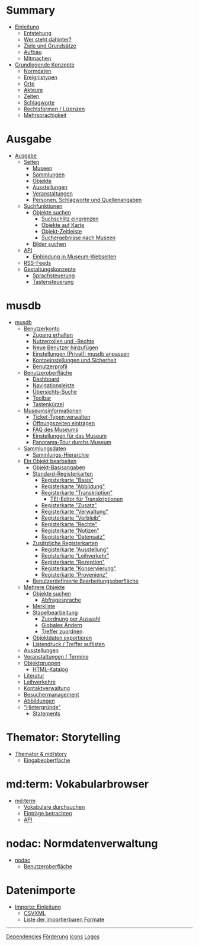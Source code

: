 # Summary

- [Einleitung](./Einleitung/Einleitung.md)
  - [Entstehung](./Einleitung/Entstehung.md)
  - [Wer steht dahinter?](./Einleitung/WerStehtDahinter.md)
  - [Ziele und Grundsätze](./Einleitung/Ziele-und-Grundsaetze.md)
  - [Aufbau](./Einleitung/Aufbau.md)
  - [Mitmachen](./Einleitung/Mitmachen.md)
- [Grundlegende Konzepte](./Grundkonzepte/Konzepte.md)
  - [Normdaten](./Grundkonzepte/Normdaten.md)
  - [Ereignistypen](./Grundkonzepte/Ereignistypen.md)
  - [Orte](./Grundkonzepte/Orte.md)
  - [Akteure](./Grundkonzepte/Akteure.md)
  - [Zeiten](./Grundkonzepte/Zeiten.md)
  - [Schlagworte](./Grundkonzepte/Schlagworte.md)
  - [Rechtsformen / Lizenzen](./Grundkonzepte/Lizenzen.md)
  - [Mehrsprachigkeit](./Grundkonzepte/Mehrsprachigkeit.md)

# Ausgabe

- [Ausgabe]() <!---./Ausgabe/README.md--->
  - [Seiten]() <!---./Ausgabe/README.md--->
    - [Museen]() <!--- (./Ausgabe/Suche.md) --->
    - [Sammlungen]() <!--- (./Ausgabe/Suche.md) --->
    - [Objekte]() <!--- (./Ausgabe/Suche.md) --->
    - [Ausstellungen]() <!--- (./Ausgabe/Suche.md) --->
    - [Veranstaltungen]() <!--- (./Ausgabe/Suche.md) --->
    - [Personen, Schlagworte und Quellenangaben]() <!--- (./Ausgabe/Suche.md) --->
  - [Suchfunktionen]() <!---./Ausgabe/README.md--->
    - [Objekte suchen](./Ausgabe/Suche.md)
      - [Suchschlitz eingrenzen]() <!--- (./Ausgabe/Suche.md) --->
      - [Objekte auf Karte]() <!--- (./Ausgabe/Suche.md) --->
      - [Objekt-Zeitleiste]() <!--- (./Ausgabe/Suche.md) --->
      - [Suchergebnisse nach Museen]() <!--- (./Ausgabe/Suche.md) --->
    - [Bilder suchen]() <!--- (./Ausgabe/Suche.md) --->
  - [API](./Ausgabe/API/README.md)
    - [Einbindung in Museum-Webseiten]() <!-- (./Ausgabe/API/README.md)-->
  - [RSS-Feeds](./Ausgabe/rss.md)
  - [Gestaltungskonzepte](./Ausgabe/UI/README.md)
    - [Sprachsteuerung](./Ausgabe/UI/Sprachsteuerung.md)
    - [Tastensteuerung](./Ausgabe/UI/Tastensteuerung.md)

# musdb

- [musdb](./musdb/README.md)
  - [Benutzerkonto](./musdb/Benutzerkonto/README.md)
    - [Zugang erhalten](./musdb/Benutzerkonto/Zugang-erhalten.md)
    - [Nutzerrollen und -Rechte](./musdb/Benutzerkonto/Berechtigungen.md)
    - [Neue Benutzer hinzufügen](./musdb/Benutzerkonto/Neues-Kontro-hinzufuegen.md)
    - [Einstellungen (Privat): musdb anpassen](./musdb/Benutzerkonto/Einstellungen.md)
    - [Kontoeinstellungen und Sicherheit](./musdb/Benutzerkonto/Kontoeinstellungen-Sicherheit.md)
    - [Benutzerprofil](./musdb/Benutzerkonto/Profil.md)
  - [Benutzeroberfläche]() <!-- (./musdb/UI/README.md)-->
    - [Dashboard](musdb/UI/Dashboard.md)
    - [Navigationsleiste](./musdb/UI/Navigationsleiste.md)
    - [Übersichts-Suche]()
    - [Toolbar]()
    - [Tastenkürzel](./musdb/UI/Keyboard.md)
  - [Museumsinformationen]()
    - [Ticket-Typen verwalten]() <!-- (./musdb/Museum/Einstellungen.md) -->
    - [Öffnungszeiten eintragen]() <!-- (./musdb/Museum/Einstellungen.md) -->
    - [FAQ des Museums]() <!-- (./musdb/Museum/Einstellungen.md) -->
    - [Einstellungen für das Museum](./musdb/Museum/Einstellungen.md)
    - [Panorama-Tour durchs Museum]() <!-- (./musdb/Veranstaltungen/README.md) -->
  - [Sammlungsdaten](./musdb/Sammlungen/README.md)
    - [Sammlungs-Hierarchie]() <!-- (./musdb/Sammlungen/README.md) -->
  - [Ein Objekt bearbeiten](./musdb/Objekte/README.md)
    - [Objekt-Basisangaben](./musdb/Objekte/Basisangaben.md)
    - [Standard-Registerkarten](./musdb/Objekte/Registerkarten-Standard/README.md)
      - [Registerkarte "Basis"](./musdb/Objekte/Registerkarten-Standard/Basis.md)
      - [Registerkarte "Abbildung"](./musdb/Objekte/Registerkarten-Standard/Abbildung.md)
      - [Registerkarte "Transkription"]() <!-- (./musdb/Objekte/Registerkarten-Standard/Transkription.md) -->
        - [TEI-Editor für Transkriptionen]() <!-- (./musdb/Objekte/Registerkarten-Standard/Transkription.md) -->
      - [Registerkarte "Zusatz"]() <!-- (./musdb/Objekte/Registerkarten-Standard/Zusatz.md) -->
      - [Registerkarte "Verwaltung"]() <!-- (./musdb/Objekte/Registerkarten-Standard/Verwaltung.md) -->
      - [Registerkarte "Verbleib"]() <!-- (./musdb/Objekte/Registerkarten-Standard/Verbleib.md) -->
      - [Registerkarte "Rechte"]() <!-- (./musdb/Objekte/Registerkarten-Standard/Rechte.md) -->
      - [Registerkarte "Notizen"]() <!-- (./musdb/Objekte/Registerkarten-Standard/Notizen.md) -->
      - [Registerkarte "Datensatz"]() <!-- (./musdb/Objekte/Registerkarten-Standard/Datensatzgeschichte.md) -->
    - [Zusätzliche Registerkarten]() <!-- (./musdb/Objekte/Registerkarten-Zusatz/README.md) -->
      - [Registerkarte "Ausstellung"]() <!-- (./musdb/Objekte/Registerkarten-Zusatz/Ausstellung.md) -->
      - [Registerkarte "Leihverkehr"]() <!-- (./musdb/Objekte/Registerkarten-Zusatz/Leihverkehr.md) -->
      - [Registerkarte "Rezeption"]() <!-- (./musdb/Objekte/Registerkarten-Zusatz/Rezeption.md) -->
      - [Registerkarte "Konservierung"]() <!-- (./musdb/Objekte/Registerkarten-Zusatz/Konservierung.md) -->
      - [Registerkarte "Provenienz"]() <!-- (./musdb/Objekte/Registerkarten-Zusatz/Provenienz.md) -->
    - [Benutzerdefinierte Bearbeitungsoberfläche]()
  - [Mehrere Objekte]() <!-- (./musdb/Objektsuche/README.md) -->
    - [Objekte suchen](./musdb/Objektsuche/Filtern.md)
      - [Abfragesprache](./musdb/Objektsuche/Abfragesprache.md)
    - [Merkliste](./musdb/Objektsuche/Merkliste.md)
    - [Stapelbearbeitung](./musdb/Objektsuche/Batch/README.md)
      - [Zuordnung per Auswahl]() <!-- (./musdb/Objektsuche/Batch/Zuordnung-per-Auswahl.md)-->
      - [Globales Ändern](./musdb/Objektsuche/Batch/Globales-Aendern.md)
      - [Treffer zuordnen]() <!-- (./musdb/Objektsuche/Batch/Treffer-zuordnen.md) -->
    - [Objektdaten exportieren](./musdb/Objektsuche/Export.md)
    - [Listendruck / Treffer auflisten](./musdb/Objektsuche/Listendruck.md)
  - [Ausstellungen]() <!-- (./musdb/Ausstellungen/README.md) -->
  - [Veranstaltungen / Termine]() <!-- (./musdb/Veranstaltungen/README.md) -->
  - [Objektgruppen]() <!-- (./musdb/Veranstaltungen/README.md) -->
    - [HTML-Katalog]() <!-- (./musdb/Veranstaltungen/README.md) -->
  - [Literatur]() <!-- (./musdb/Veranstaltungen/README.md) -->
  - [Leihverkehre]() <!-- (./musdb/Ausstellungen/README.md) -->
  - [Kontaktverwaltung]() <!-- (./musdb/Veranstaltungen/README.md) -->
  - [Besuchermanagement]() <!-- (./musdb/Besuchermanagement/README.md) -->
  - [Abbildungen](./musdb/Objekte/Abbildungen.md)
  - ["Hintergründe"]() <!-- (./musdb/Besuchermanagement/README.md) -->
    - [Statements]() <!-- (./musdb/Besuchermanagement/README.md) -->

# Themator: Storytelling

- [Themator & md/story](./Themator/README.md)
  - [Eingabeoberfläche](./Themator/Eingabe.md)

# md:term: Vokabularbrowser

- [md:term](./md-term/README.md)
  - [Vokabulare durchsuchen]() <!-- (./nodac/Benutzeroberflaeche.md)-->
  - [Einträge betrachten]() <!-- (./nodac/Benutzeroberflaeche.md)-->
  - [API]() <!-- (./nodac/Benutzeroberflaeche.md)-->

# nodac: Normdatenverwaltung

- [nodac](./nodac/README.md)
  - [Benutzeroberfläche](./nodac/Benutzeroberflaeche.md)

# Datenimporte

- [Importe: Einleitung](./import/README.md)
  - [CSVXML](./import/CSVXML.md)
  - [Liste der importierbaren Formate]()

-----------

[Dependencies](./misc/Dependencies.md)
[Förderung](./misc/Förderung.md)
[Icons](./misc/Icons.md)
[Logos](./misc/Logos.md)
